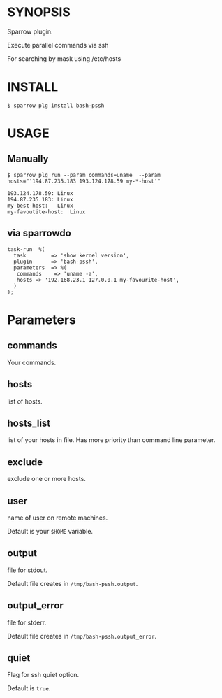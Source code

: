 # SYNOPSIS

Sparrow plugin.

Execute parallel commands via ssh 

For searching by mask using /etc/hosts

# INSTALL

    $ sparrow plg install bash-pssh

# USAGE
## Manually
    
    $ sparrow plg run --param commands=uname  --param hosts="'194.87.235.183 193.124.178.59 my-*-host'"
    
    193.124.178.59:	Linux
    194.87.235.183:	Linux
    my-best-host:	Linux
    my-favoutite-host:	Linux

## via sparrowdo

    
    task-run  %(
      task        => 'show kernel version',
      plugin      => 'bash-pssh',
      parameters  => %( 
       commands    => 'uname -a', 
       hosts => '192.168.23.1 127.0.0.1 my-favourite-host',
      )
    );

# Parameters

## commands

Your commands.

## hosts

list of hosts. 

## hosts_list

list of your hosts in file. Has more priority than command line parameter.

## exclude

exclude one or more hosts.

## user

name of user on remote machines.

Default is your `$HOME` variable.

## output

file for stdout. 

Default file creates in `/tmp/bash-pssh.output`.

## output_error

file for stderr.

Default file creates in `/tmp/bash-pssh.output_error`.

## quiet

Flag for ssh quiet option.

Default is `true`.
